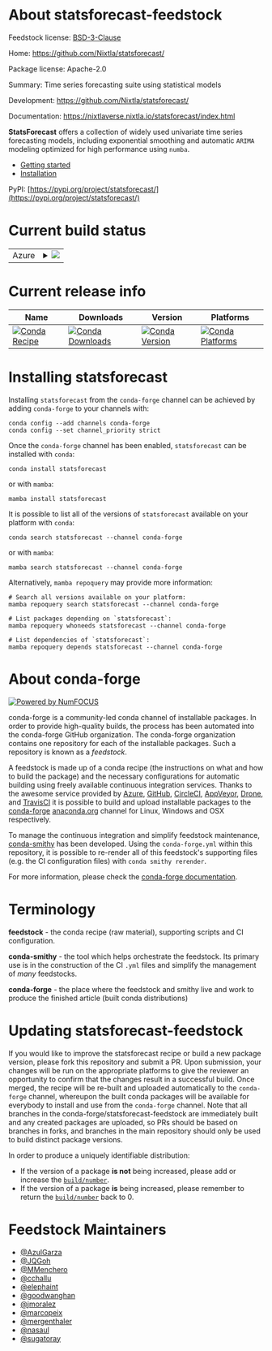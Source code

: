 About statsforecast-feedstock
=============================

Feedstock license: [BSD-3-Clause](https://github.com/conda-forge/statsforecast-feedstock/blob/main/LICENSE.txt)

Home: https://github.com/Nixtla/statsforecast/

Package license: Apache-2.0

Summary: Time series forecasting suite using statistical models

Development: https://github.com/Nixtla/statsforecast/

Documentation: https://nixtlaverse.nixtla.io/statsforecast/index.html

**StatsForecast** offers a collection of widely used univariate time series forecasting
models, including exponential smoothing and automatic `ARIMA` modeling optimized for
high performance using `numba`.

- [Getting started](https://nixtlaverse.nixtla.io/statsforecast/docs/getting-started/getting_started_short.html)
- [Installation](https://nixtlaverse.nixtla.io/statsforecast/docs/getting-started/installation.html)

PyPI: [https://pypi.org/project/statsforecast/](https://pypi.org/project/statsforecast/)


Current build status
====================


<table>
    
  <tr>
    <td>Azure</td>
    <td>
      <details>
        <summary>
          <a href="https://dev.azure.com/conda-forge/feedstock-builds/_build/latest?definitionId=15578&branchName=main">
            <img src="https://dev.azure.com/conda-forge/feedstock-builds/_apis/build/status/statsforecast-feedstock?branchName=main">
          </a>
        </summary>
        <table>
          <thead><tr><th>Variant</th><th>Status</th></tr></thead>
          <tbody><tr>
              <td>linux_64_python3.10.____cpython</td>
              <td>
                <a href="https://dev.azure.com/conda-forge/feedstock-builds/_build/latest?definitionId=15578&branchName=main">
                  <img src="https://dev.azure.com/conda-forge/feedstock-builds/_apis/build/status/statsforecast-feedstock?branchName=main&jobName=linux&configuration=linux%20linux_64_python3.10.____cpython" alt="variant">
                </a>
              </td>
            </tr><tr>
              <td>linux_64_python3.11.____cpython</td>
              <td>
                <a href="https://dev.azure.com/conda-forge/feedstock-builds/_build/latest?definitionId=15578&branchName=main">
                  <img src="https://dev.azure.com/conda-forge/feedstock-builds/_apis/build/status/statsforecast-feedstock?branchName=main&jobName=linux&configuration=linux%20linux_64_python3.11.____cpython" alt="variant">
                </a>
              </td>
            </tr><tr>
              <td>linux_64_python3.12.____cpython</td>
              <td>
                <a href="https://dev.azure.com/conda-forge/feedstock-builds/_build/latest?definitionId=15578&branchName=main">
                  <img src="https://dev.azure.com/conda-forge/feedstock-builds/_apis/build/status/statsforecast-feedstock?branchName=main&jobName=linux&configuration=linux%20linux_64_python3.12.____cpython" alt="variant">
                </a>
              </td>
            </tr><tr>
              <td>linux_64_python3.13.____cp313</td>
              <td>
                <a href="https://dev.azure.com/conda-forge/feedstock-builds/_build/latest?definitionId=15578&branchName=main">
                  <img src="https://dev.azure.com/conda-forge/feedstock-builds/_apis/build/status/statsforecast-feedstock?branchName=main&jobName=linux&configuration=linux%20linux_64_python3.13.____cp313" alt="variant">
                </a>
              </td>
            </tr><tr>
              <td>linux_aarch64_python3.10.____cpython</td>
              <td>
                <a href="https://dev.azure.com/conda-forge/feedstock-builds/_build/latest?definitionId=15578&branchName=main">
                  <img src="https://dev.azure.com/conda-forge/feedstock-builds/_apis/build/status/statsforecast-feedstock?branchName=main&jobName=linux&configuration=linux%20linux_aarch64_python3.10.____cpython" alt="variant">
                </a>
              </td>
            </tr><tr>
              <td>linux_aarch64_python3.11.____cpython</td>
              <td>
                <a href="https://dev.azure.com/conda-forge/feedstock-builds/_build/latest?definitionId=15578&branchName=main">
                  <img src="https://dev.azure.com/conda-forge/feedstock-builds/_apis/build/status/statsforecast-feedstock?branchName=main&jobName=linux&configuration=linux%20linux_aarch64_python3.11.____cpython" alt="variant">
                </a>
              </td>
            </tr><tr>
              <td>linux_aarch64_python3.12.____cpython</td>
              <td>
                <a href="https://dev.azure.com/conda-forge/feedstock-builds/_build/latest?definitionId=15578&branchName=main">
                  <img src="https://dev.azure.com/conda-forge/feedstock-builds/_apis/build/status/statsforecast-feedstock?branchName=main&jobName=linux&configuration=linux%20linux_aarch64_python3.12.____cpython" alt="variant">
                </a>
              </td>
            </tr><tr>
              <td>linux_aarch64_python3.13.____cp313</td>
              <td>
                <a href="https://dev.azure.com/conda-forge/feedstock-builds/_build/latest?definitionId=15578&branchName=main">
                  <img src="https://dev.azure.com/conda-forge/feedstock-builds/_apis/build/status/statsforecast-feedstock?branchName=main&jobName=linux&configuration=linux%20linux_aarch64_python3.13.____cp313" alt="variant">
                </a>
              </td>
            </tr><tr>
              <td>linux_ppc64le_python3.10.____cpython</td>
              <td>
                <a href="https://dev.azure.com/conda-forge/feedstock-builds/_build/latest?definitionId=15578&branchName=main">
                  <img src="https://dev.azure.com/conda-forge/feedstock-builds/_apis/build/status/statsforecast-feedstock?branchName=main&jobName=linux&configuration=linux%20linux_ppc64le_python3.10.____cpython" alt="variant">
                </a>
              </td>
            </tr><tr>
              <td>linux_ppc64le_python3.11.____cpython</td>
              <td>
                <a href="https://dev.azure.com/conda-forge/feedstock-builds/_build/latest?definitionId=15578&branchName=main">
                  <img src="https://dev.azure.com/conda-forge/feedstock-builds/_apis/build/status/statsforecast-feedstock?branchName=main&jobName=linux&configuration=linux%20linux_ppc64le_python3.11.____cpython" alt="variant">
                </a>
              </td>
            </tr><tr>
              <td>linux_ppc64le_python3.12.____cpython</td>
              <td>
                <a href="https://dev.azure.com/conda-forge/feedstock-builds/_build/latest?definitionId=15578&branchName=main">
                  <img src="https://dev.azure.com/conda-forge/feedstock-builds/_apis/build/status/statsforecast-feedstock?branchName=main&jobName=linux&configuration=linux%20linux_ppc64le_python3.12.____cpython" alt="variant">
                </a>
              </td>
            </tr><tr>
              <td>linux_ppc64le_python3.13.____cp313</td>
              <td>
                <a href="https://dev.azure.com/conda-forge/feedstock-builds/_build/latest?definitionId=15578&branchName=main">
                  <img src="https://dev.azure.com/conda-forge/feedstock-builds/_apis/build/status/statsforecast-feedstock?branchName=main&jobName=linux&configuration=linux%20linux_ppc64le_python3.13.____cp313" alt="variant">
                </a>
              </td>
            </tr><tr>
              <td>osx_64_python3.10.____cpython</td>
              <td>
                <a href="https://dev.azure.com/conda-forge/feedstock-builds/_build/latest?definitionId=15578&branchName=main">
                  <img src="https://dev.azure.com/conda-forge/feedstock-builds/_apis/build/status/statsforecast-feedstock?branchName=main&jobName=osx&configuration=osx%20osx_64_python3.10.____cpython" alt="variant">
                </a>
              </td>
            </tr><tr>
              <td>osx_64_python3.11.____cpython</td>
              <td>
                <a href="https://dev.azure.com/conda-forge/feedstock-builds/_build/latest?definitionId=15578&branchName=main">
                  <img src="https://dev.azure.com/conda-forge/feedstock-builds/_apis/build/status/statsforecast-feedstock?branchName=main&jobName=osx&configuration=osx%20osx_64_python3.11.____cpython" alt="variant">
                </a>
              </td>
            </tr><tr>
              <td>osx_64_python3.12.____cpython</td>
              <td>
                <a href="https://dev.azure.com/conda-forge/feedstock-builds/_build/latest?definitionId=15578&branchName=main">
                  <img src="https://dev.azure.com/conda-forge/feedstock-builds/_apis/build/status/statsforecast-feedstock?branchName=main&jobName=osx&configuration=osx%20osx_64_python3.12.____cpython" alt="variant">
                </a>
              </td>
            </tr><tr>
              <td>osx_64_python3.13.____cp313</td>
              <td>
                <a href="https://dev.azure.com/conda-forge/feedstock-builds/_build/latest?definitionId=15578&branchName=main">
                  <img src="https://dev.azure.com/conda-forge/feedstock-builds/_apis/build/status/statsforecast-feedstock?branchName=main&jobName=osx&configuration=osx%20osx_64_python3.13.____cp313" alt="variant">
                </a>
              </td>
            </tr><tr>
              <td>osx_arm64_python3.10.____cpython</td>
              <td>
                <a href="https://dev.azure.com/conda-forge/feedstock-builds/_build/latest?definitionId=15578&branchName=main">
                  <img src="https://dev.azure.com/conda-forge/feedstock-builds/_apis/build/status/statsforecast-feedstock?branchName=main&jobName=osx&configuration=osx%20osx_arm64_python3.10.____cpython" alt="variant">
                </a>
              </td>
            </tr><tr>
              <td>osx_arm64_python3.11.____cpython</td>
              <td>
                <a href="https://dev.azure.com/conda-forge/feedstock-builds/_build/latest?definitionId=15578&branchName=main">
                  <img src="https://dev.azure.com/conda-forge/feedstock-builds/_apis/build/status/statsforecast-feedstock?branchName=main&jobName=osx&configuration=osx%20osx_arm64_python3.11.____cpython" alt="variant">
                </a>
              </td>
            </tr><tr>
              <td>osx_arm64_python3.12.____cpython</td>
              <td>
                <a href="https://dev.azure.com/conda-forge/feedstock-builds/_build/latest?definitionId=15578&branchName=main">
                  <img src="https://dev.azure.com/conda-forge/feedstock-builds/_apis/build/status/statsforecast-feedstock?branchName=main&jobName=osx&configuration=osx%20osx_arm64_python3.12.____cpython" alt="variant">
                </a>
              </td>
            </tr><tr>
              <td>osx_arm64_python3.13.____cp313</td>
              <td>
                <a href="https://dev.azure.com/conda-forge/feedstock-builds/_build/latest?definitionId=15578&branchName=main">
                  <img src="https://dev.azure.com/conda-forge/feedstock-builds/_apis/build/status/statsforecast-feedstock?branchName=main&jobName=osx&configuration=osx%20osx_arm64_python3.13.____cp313" alt="variant">
                </a>
              </td>
            </tr><tr>
              <td>win_64_python3.10.____cpython</td>
              <td>
                <a href="https://dev.azure.com/conda-forge/feedstock-builds/_build/latest?definitionId=15578&branchName=main">
                  <img src="https://dev.azure.com/conda-forge/feedstock-builds/_apis/build/status/statsforecast-feedstock?branchName=main&jobName=win&configuration=win%20win_64_python3.10.____cpython" alt="variant">
                </a>
              </td>
            </tr><tr>
              <td>win_64_python3.11.____cpython</td>
              <td>
                <a href="https://dev.azure.com/conda-forge/feedstock-builds/_build/latest?definitionId=15578&branchName=main">
                  <img src="https://dev.azure.com/conda-forge/feedstock-builds/_apis/build/status/statsforecast-feedstock?branchName=main&jobName=win&configuration=win%20win_64_python3.11.____cpython" alt="variant">
                </a>
              </td>
            </tr><tr>
              <td>win_64_python3.12.____cpython</td>
              <td>
                <a href="https://dev.azure.com/conda-forge/feedstock-builds/_build/latest?definitionId=15578&branchName=main">
                  <img src="https://dev.azure.com/conda-forge/feedstock-builds/_apis/build/status/statsforecast-feedstock?branchName=main&jobName=win&configuration=win%20win_64_python3.12.____cpython" alt="variant">
                </a>
              </td>
            </tr><tr>
              <td>win_64_python3.13.____cp313</td>
              <td>
                <a href="https://dev.azure.com/conda-forge/feedstock-builds/_build/latest?definitionId=15578&branchName=main">
                  <img src="https://dev.azure.com/conda-forge/feedstock-builds/_apis/build/status/statsforecast-feedstock?branchName=main&jobName=win&configuration=win%20win_64_python3.13.____cp313" alt="variant">
                </a>
              </td>
            </tr>
          </tbody>
        </table>
      </details>
    </td>
  </tr>
</table>

Current release info
====================

| Name | Downloads | Version | Platforms |
| --- | --- | --- | --- |
| [![Conda Recipe](https://img.shields.io/badge/recipe-statsforecast-green.svg)](https://anaconda.org/conda-forge/statsforecast) | [![Conda Downloads](https://img.shields.io/conda/dn/conda-forge/statsforecast.svg)](https://anaconda.org/conda-forge/statsforecast) | [![Conda Version](https://img.shields.io/conda/vn/conda-forge/statsforecast.svg)](https://anaconda.org/conda-forge/statsforecast) | [![Conda Platforms](https://img.shields.io/conda/pn/conda-forge/statsforecast.svg)](https://anaconda.org/conda-forge/statsforecast) |

Installing statsforecast
========================

Installing `statsforecast` from the `conda-forge` channel can be achieved by adding `conda-forge` to your channels with:

```
conda config --add channels conda-forge
conda config --set channel_priority strict
```

Once the `conda-forge` channel has been enabled, `statsforecast` can be installed with `conda`:

```
conda install statsforecast
```

or with `mamba`:

```
mamba install statsforecast
```

It is possible to list all of the versions of `statsforecast` available on your platform with `conda`:

```
conda search statsforecast --channel conda-forge
```

or with `mamba`:

```
mamba search statsforecast --channel conda-forge
```

Alternatively, `mamba repoquery` may provide more information:

```
# Search all versions available on your platform:
mamba repoquery search statsforecast --channel conda-forge

# List packages depending on `statsforecast`:
mamba repoquery whoneeds statsforecast --channel conda-forge

# List dependencies of `statsforecast`:
mamba repoquery depends statsforecast --channel conda-forge
```


About conda-forge
=================

[![Powered by
NumFOCUS](https://img.shields.io/badge/powered%20by-NumFOCUS-orange.svg?style=flat&colorA=E1523D&colorB=007D8A)](https://numfocus.org)

conda-forge is a community-led conda channel of installable packages.
In order to provide high-quality builds, the process has been automated into the
conda-forge GitHub organization. The conda-forge organization contains one repository
for each of the installable packages. Such a repository is known as a *feedstock*.

A feedstock is made up of a conda recipe (the instructions on what and how to build
the package) and the necessary configurations for automatic building using freely
available continuous integration services. Thanks to the awesome service provided by
[Azure](https://azure.microsoft.com/en-us/services/devops/), [GitHub](https://github.com/),
[CircleCI](https://circleci.com/), [AppVeyor](https://www.appveyor.com/),
[Drone](https://cloud.drone.io/welcome), and [TravisCI](https://travis-ci.com/)
it is possible to build and upload installable packages to the
[conda-forge](https://anaconda.org/conda-forge) [anaconda.org](https://anaconda.org/)
channel for Linux, Windows and OSX respectively.

To manage the continuous integration and simplify feedstock maintenance,
[conda-smithy](https://github.com/conda-forge/conda-smithy) has been developed.
Using the ``conda-forge.yml`` within this repository, it is possible to re-render all of
this feedstock's supporting files (e.g. the CI configuration files) with ``conda smithy rerender``.

For more information, please check the [conda-forge documentation](https://conda-forge.org/docs/).

Terminology
===========

**feedstock** - the conda recipe (raw material), supporting scripts and CI configuration.

**conda-smithy** - the tool which helps orchestrate the feedstock.
                   Its primary use is in the construction of the CI ``.yml`` files
                   and simplify the management of *many* feedstocks.

**conda-forge** - the place where the feedstock and smithy live and work to
                  produce the finished article (built conda distributions)


Updating statsforecast-feedstock
================================

If you would like to improve the statsforecast recipe or build a new
package version, please fork this repository and submit a PR. Upon submission,
your changes will be run on the appropriate platforms to give the reviewer an
opportunity to confirm that the changes result in a successful build. Once
merged, the recipe will be re-built and uploaded automatically to the
`conda-forge` channel, whereupon the built conda packages will be available for
everybody to install and use from the `conda-forge` channel.
Note that all branches in the conda-forge/statsforecast-feedstock are
immediately built and any created packages are uploaded, so PRs should be based
on branches in forks, and branches in the main repository should only be used to
build distinct package versions.

In order to produce a uniquely identifiable distribution:
 * If the version of a package **is not** being increased, please add or increase
   the [``build/number``](https://docs.conda.io/projects/conda-build/en/latest/resources/define-metadata.html#build-number-and-string).
 * If the version of a package **is** being increased, please remember to return
   the [``build/number``](https://docs.conda.io/projects/conda-build/en/latest/resources/define-metadata.html#build-number-and-string)
   back to 0.

Feedstock Maintainers
=====================

* [@AzulGarza](https://github.com/AzulGarza/)
* [@JQGoh](https://github.com/JQGoh/)
* [@MMenchero](https://github.com/MMenchero/)
* [@cchallu](https://github.com/cchallu/)
* [@elephaint](https://github.com/elephaint/)
* [@goodwanghan](https://github.com/goodwanghan/)
* [@jmoralez](https://github.com/jmoralez/)
* [@marcopeix](https://github.com/marcopeix/)
* [@mergenthaler](https://github.com/mergenthaler/)
* [@nasaul](https://github.com/nasaul/)
* [@sugatoray](https://github.com/sugatoray/)

